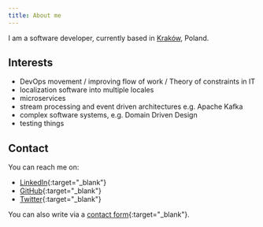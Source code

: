 ```yaml
---
title: About me
---
```


I am a software developer, currently based in [Kraków](https://en.wikipedia.org/wiki/Krak%C3%B3w), Poland.

## Interests

- DevOps movement / improving flow of work / Theory of constraints in IT
- localization software into multiple locales
- microservices
- stream processing and event driven architectures e.g. Apache Kafka
- complex software systems, e.g. Domain Driven Design
- testing things

## Contact

You can reach me on:

- [LinkedIn](https://www.linkedin.com/in/konradotrebski/){:target="_blank"}
- [GitHub](https://github.com/kmotrebski){:target="_blank"}
- [Twitter](https://twitter.com/kmotrebski){:target="_blank"}

You can also write via a [contact form](https://docs.google.com/forms/d/e/1FAIpQLSdBpRcUS3F7oktGGlar3zD0ol3GXStyVWD-zLHcSqN_PiWeHg/viewform?usp=sf_link){:target="_blank"}.
